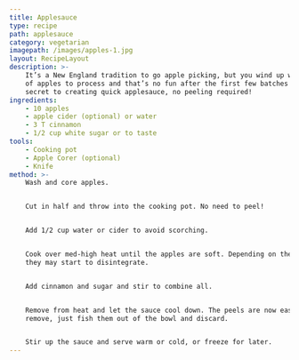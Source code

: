 ```yaml
---
title: Applesauce
type: recipe
path: applesauce
category: vegetarian
imagepath: /images/apples-1.jpg
layout: RecipeLayout
description: >-
    It’s a New England tradition to go apple picking, but you wind up with a ton
    of apples to process and that’s no fun after the first few batches! Here’s my
    secret to creating quick applesauce, no peeling required!
ingredients:
    - 10 apples
    - apple cider (optional) or water
    - 3 T cinnamon
    - 1/2 cup white sugar or to taste
tools:
    - Cooking pot
    - Apple Corer (optional)
    - Knife
method: >-
    Wash and core apples.


    Cut in half and throw into the cooking pot. No need to peel!


    Add 1/2 cup water or cider to avoid scorching.


    Cook over med-high heat until the apples are soft. Depending on the variety,
    they may start to disintegrate.


    Add cinnamon and sugar and stir to combine all.


    Remove from heat and let the sauce cool down. The peels are now easy to
    remove, just fish them out of the bowl and discard.


    Stir up the sauce and serve warm or cold, or freeze for later.
---
```

